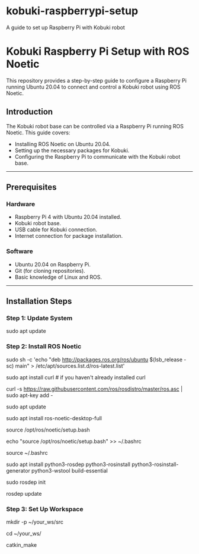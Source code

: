 # kobuki-raspberrypi-setup
A guide to set up Raspberry Pi with Kobuki robot
# Kobuki Raspberry Pi Setup with ROS Noetic

This repository provides a step-by-step guide to configure a Raspberry Pi running Ubuntu 20.04 to connect and control a Kobuki robot using ROS Noetic.

## Introduction

The Kobuki robot base can be controlled via a Raspberry Pi running ROS Noetic. This guide covers:
- Installing ROS Noetic on Ubuntu 20.04.
- Setting up the necessary packages for Kobuki.
- Configuring the Raspberry Pi to communicate with the Kobuki robot base.

---

## Prerequisites

### Hardware
- Raspberry Pi 4 with Ubuntu 20.04 installed.
- Kobuki robot base.
- USB cable for Kobuki connection.
- Internet connection for package installation.

### Software
- Ubuntu 20.04 on Raspberry Pi.
- Git (for cloning repositories).
- Basic knowledge of Linux and ROS.

---

## Installation Steps

### Step 1: Update System

  sudo apt update

### Step 2: Install ROS Noetic

  sudo sh -c 'echo "deb http://packages.ros.org/ros/ubuntu $(lsb_release -sc) main" > /etc/apt/sources.list.d/ros-latest.list'

  sudo apt install curl # if you haven't already installed curl

  curl -s https://raw.githubusercontent.com/ros/rosdistro/master/ros.asc | sudo apt-key add -

  sudo apt update

  sudo apt install ros-noetic-desktop-full

  source /opt/ros/noetic/setup.bash

  echo "source /opt/ros/noetic/setup.bash" >> ~/.bashrc
  
  source ~/.bashrc

  sudo apt install python3-rosdep python3-rosinstall python3-rosinstall-generator python3-wstool build-essential

  sudo rosdep init
  
  rosdep update

### Step 3: Set Up Workspace

  mkdir -p ~/your_ws/src
  
  cd ~/your_ws/
  
  catkin_make
